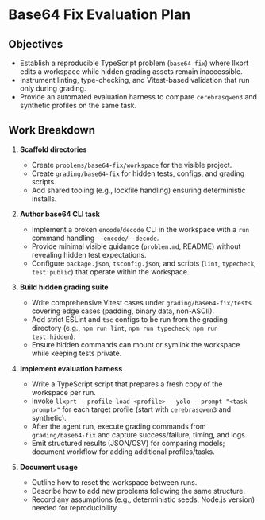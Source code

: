 # Base64 Fix Evaluation Plan

## Objectives
- Establish a reproducible TypeScript problem (`base64-fix`) where llxprt edits a workspace while hidden grading assets remain inaccessible.
- Instrument linting, type-checking, and Vitest-based validation that run only during grading.
- Provide an automated evaluation harness to compare `cerebrasqwen3` and synthetic profiles on the same task.

## Work Breakdown

1. **Scaffold directories**
   - Create `problems/base64-fix/workspace` for the visible project.
   - Create `grading/base64-fix` for hidden tests, configs, and grading scripts.
   - Add shared tooling (e.g., lockfile handling) ensuring deterministic installs.

2. **Author base64 CLI task**
   - Implement a broken `encode`/`decode` CLI in the workspace with a `run` command handling `--encode/--decode`.
   - Provide minimal visible guidance (`problem.md`, README) without revealing hidden test expectations.
   - Configure `package.json`, `tsconfig.json`, and scripts (`lint`, `typecheck`, `test:public`) that operate within the workspace.

3. **Build hidden grading suite**
   - Write comprehensive Vitest cases under `grading/base64-fix/tests` covering edge cases (padding, binary data, non-ASCII).
   - Add strict ESLint and `tsc` configs to be run from the grading directory (e.g., `npm run lint`, `npm run typecheck`, `npm run test:hidden`).
   - Ensure hidden commands can mount or symlink the workspace while keeping tests private.

4. **Implement evaluation harness**
   - Write a TypeScript script that prepares a fresh copy of the workspace per run.
   - Invoke `llxprt --profile-load <profile> --yolo --prompt "<task prompt>"` for each target profile (start with `cerebrasqwen3` and synthetic).
   - After the agent run, execute grading commands from `grading/base64-fix` and capture success/failure, timing, and logs.
   - Emit structured results (JSON/CSV) for comparing models; document workflow for adding additional profiles/tasks.

5. **Document usage**
   - Outline how to reset the workspace between runs.
   - Describe how to add new problems following the same structure.
   - Record any assumptions (e.g., deterministic seeds, Node.js version) needed for reproducibility.

